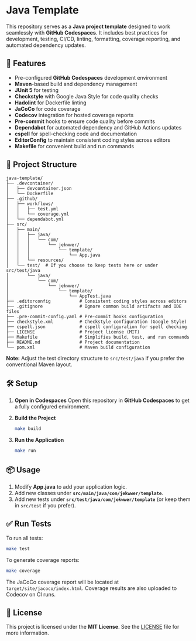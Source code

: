 # Java Template

This repository serves as a **Java project template** designed to work seamlessly with **GitHub Codespaces**.
It includes best practices for development, testing, CI/CD, linting, formatting, coverage reporting, and automated dependency updates.

## 🚀 **Features**

- Pre-configured **GitHub Codespaces** development environment
- **Maven**-based build and dependency management
- **JUnit 5** for testing
- **Checkstyle** with Google Java Style for code quality checks
- **Hadolint** for Dockerfile linting
- **JaCoCo** for code coverage
- **Codecov** integration for hosted coverage reports
- **Pre-commit** hooks to ensure code quality before commits
- **Dependabot** for automated dependency and GitHub Actions updates
- **cspell** for spell-checking code and documentation
- **EditorConfig** to maintain consistent coding styles across editors
- **Makefile** for convenient build and run commands

## 📂 **Project Structure**

```
java-template/
├── .devcontainer/
│   ├── devcontainer.json
│   └── Dockerfile
├── .github/
│   ├── workflows/
│   │   ├── test.yml
│   │   └── coverage.yml
│   └── dependabot.yml
├── src/
│   ├── main/
│   │   ├── java/
│   │   │   └── com/
│   │   │       └── jekwwer/
│   │   │           └── template/
│   │   │               └── App.java
│   │   └── resources/
│   └── test/  # If you choose to keep tests here or under src/test/java
│       └── java/
│           └── com/
│               └── jekwwer/
│                   └── template/
│                       └── AppTest.java
├── .editorconfig           # Consistent coding styles across editors
├── .gitignore              # Ignore common build artifacts and IDE files
├── .pre-commit-config.yaml # Pre-commit hooks configuration
├── checkstyle.xml          # Checkstyle configuration (Google Style)
├── cspell.json             # cspell configuration for spell checking
├── LICENSE                 # Project license (MIT)
├── Makefile                # Simplifies build, test, and run commands
├── README.md               # Project documentation
└── pom.xml                 # Maven build configuration
```

**Note:** Adjust the test directory structure to `src/test/java` if you prefer the conventional Maven layout.

## 🛠️ **Setup**

1. **Open in Codespaces**
   Open this repository in **GitHub Codespaces** to get a fully configured environment.

2. **Build the Project**

   ```bash
   make build
   ```

3. **Run the Application**
   ```bash
   make run
   ```

## 📦 **Usage**

1. Modify **App.java** to add your application logic.
2. Add new classes under **`src/main/java/com/jekwwer/template`**.
3. Add new tests under **`src/test/java/com/jekwwer/template`** (or keep them in `src/test` if you prefer).

## ✅ **Run Tests**

To run all tests:

```bash
make test
```

To generate coverage reports:

```bash
make coverage
```

The JaCoCo coverage report will be located at `target/site/jacoco/index.html`. Coverage results are also uploaded to Codecov on CI runs.

## 📜 **License**

This project is licensed under the **MIT License**. See the [LICENSE](LICENSE) file for more information.
